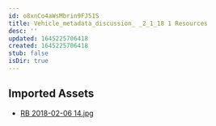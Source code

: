 ```yaml
---
id: o8xnCo4aWsMbrin9FJ51S
title: Vehicle_metadata_discussion_ _2_1_18 1 Resources
desc: ''
updated: 1645225706418
created: 1645225706418
stub: false
isDir: true
---
```

## Imported Assets
- [RB 2018-02-06 14.jpg](/assets/rb-2018-02-06-14.jpg)
